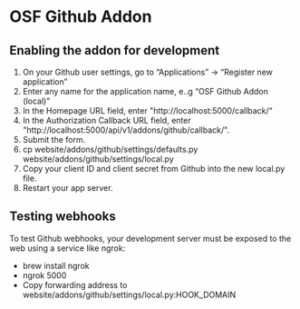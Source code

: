 # OSF Github Addon

## Enabling the addon for development

1. On your Github user settings, go to “Applications” -> “Register new application”
2. Enter any name for the application name, e..g “OSF Github Addon (local)”
3. In the Homepage URL field, enter "http://localhost:5000/callback/“
4. In the Authorization Callback URL field, enter "http://localhost:5000/api/v1/addons/github/callback/".
5. Submit the form.
6. cp website/addons/github/settings/defaults.py website/addons/github/settings/local.py
7. Copy your client ID and client secret from Github into the new local.py file.
8. Restart your app server.

## Testing webhooks

To test Github webhooks, your development server must be exposed to the web using a service like ngrok:
* brew install ngrok
* ngrok 5000
* Copy forwarding address to website/addons/github/settings/local.py:HOOK_DOMAIN

